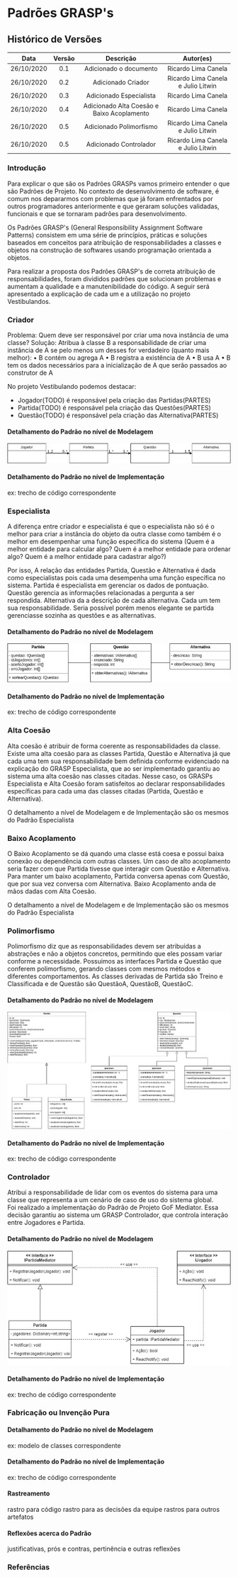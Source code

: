 # Padrões GRASP's

## Histórico de Versões

|   Data   | Versão |           Descrição           |             Autor(es)              |
|:--------:|:------:|:-----------------------------:|:----------------------------------:|
| 26/10/2020 | 0.1 | Adicionado o documento | Ricardo Lima Canela |
| 26/10/2020 | 0.2 | Adicionado Criador | Ricardo Lima Canela e Julio Litwin |
| 26/10/2020 | 0.3 | Adicionado Especialista | Ricardo Lima Canela |
| 26/10/2020 | 0.4 | Adicionado Alta Coesão e Baixo Acoplamento | Ricardo Lima Canela |
| 26/10/2020 | 0.5 | Adicionado Polimorfismo | Ricardo Lima Canela e Julio Litwin |
| 26/10/2020 | 0.5 | Adicionado Controlador | Ricardo Lima Canela e Julio Litwin |

### Introdução

Para explicar o que são os Padrões GRASPs vamos primeiro entender o que são Padrões de Projeto. No contexto de desenvolvimento de software, é comum nos depararmos com problemas que já foram enfrentados por outros programadores anteriormente e que geraram soluções validadas, funcionais e que se tornaram padrões para desenvolvimento.

Os Padrões GRASP's (General Responsibility Assignment Software Patterns) consistem em uma série de princípios, práticas e soluções baseados em conceitos para atribuição de responsabilidades a classes e objetos na construção de softwares usando programação orientada a objetos.

Para realizar a proposta dos Padrões GRASP's de correta atribuição de responsabilidades, foram divididos padrões que solucionam problemas e aumentam a qualidade e a manutenibilidade do código. A seguir será apresentado a explicação de cada um e a utilização no projeto Vestibulandos.

### Criador

Problema: Quem deve ser responsável por criar uma nova instância de uma classe?
Solução: Atribua à classe B a responsabilidade de criar uma instância de A se pelo menos um desses for verdadeiro (quanto mais melhor):
• B contém ou agrega A
• B registra a existência de A
• B usa A
• B tem os dados necessários para a inicialização de A que serão passados ao construtor de A

No projeto Vestibulando podemos destacar:

- Jogador(TODO) é responsável pela criação das Partidas(PARTES)  
- Partida(TODO) é responsável pela criação das Questões(PARTES)  
- Questão(TODO) é responsável pela criação das Alternativa(PARTES)  

#### Detalhamento do Padrão no nível de Modelagem

![ModelagemCriador](../img/diagramas/diagrama_grasp_criador.png)


#### Detalhamento do Padrão no nível de Implementação
ex: trecho de código correspondente

### Especialista

A diferença entre criador e especialista é que o especialista não só é o melhor para criar a instância do objeto da outra classe como também é o melhor em desempenhar uma função específica do sistema (Quem é a melhor entidade para calcular algo? Quem é a melhor entidade para ordenar algo? Quem é a melhor entidade para cadastrar algo?)

Por isso, A relação das entidades Partida, Questão e Alternativa é dada como especialistas pois cada uma desempenha uma função específica no sistema. Partida é especialista em gerenciar os dados de pontuação. Questão gerencia as informações relacionadas a pergunta a ser respondida. Alternativa da a descrição de cada alternativa. Cada um tem sua responsabilidade. Seria possível porém menos elegante se partida gerenciasse sozinha as questões e as alternativas.


#### Detalhamento do Padrão no nível de Modelagem

![ModelagemEspecialista](../img/diagramas/diagrama_grasp_especialista.png)

#### Detalhamento do Padrão no nível de Implementação
ex: trecho de código correspondente

### Alta Coesão

Alta coesão é atribuir de forma coerente as responsabilidades da classe. Existe uma alta coesão para as classes Partida, Questão e Alternativa já que cada uma tem sua responsabilidade bem definida conforme evidenciado na explicação do GRASP Especialista, que ao ser implementado garantiu ao sistema uma alta coesão nas classes citadas. Nesse caso, os GRASPs Especialista e Alta Coesão foram satisfeitos ao declarar responsabilidades específicas para cada uma das classes citadas (Partida, Questão e Alternativa).

O detalhamento a nível de Modelagem e de Implementação são os mesmos do Padrão Especialista

### Baixo Acoplamento

O Baixo Acoplamento se dá quando uma classe está coesa e possui baixa conexão ou dependência com outras classes. Um caso de alto acoplamento seria fazer com que Partida tivesse que interagir com Questão e Alternativa. Para manter um baixo acoplamento, Partida conversa apenas com Questão, que por sua vez conversa com Alternativa. Baixo Acoplamento anda de mãos dadas com Alta Coesão.

O detalhamento a nível de Modelagem e de Implementação são os mesmos do Padrão Especialista

### Polimorfismo

Polimorfismo diz que as responsabilidades devem ser atribuídas a abstrações e não a objetos concretos, permitindo que eles possam variar conforme a necessidade.
Possuimos as interfaces Partida e Questão que conferem polimorfismo, gerando classes com mesmos métodos e diferentes comportamentos. 
As classes derivadas de Partida são Treino e Classificada e de Questão são QuestãoA, QuestãoB, QuestãoC. 

#### Detalhamento do Padrão no nível de Modelagem

![ModelagemPolimorfismo](../img/diagramas/diagrama_grasp_polimorfismo.png)

#### Detalhamento do Padrão no nível de Implementação
ex: trecho de código correspondente

### Controlador

Atribui a responsabilidade de lidar com os eventos do sistema para uma classe que representa a um cenário de caso de uso do sistema global.  
Foi realizado a implementação do Padrão de Projeto GoF Mediator. Essa decisão garantiu ao sistema um GRASP Controlador, que controla interação entre Jogadores e Partida.

#### Detalhamento do Padrão no nível de Modelagem

![MediatorPartidaDiagrama](../img/diagramas/mediator_pattern_partida_v0.png)

#### Detalhamento do Padrão no nível de Implementação
ex: trecho de código correspondente

### Fabricação ou Invenção Pura

#### Detalhamento do Padrão no nível de Modelagem
ex: modelo de classes correspondente
#### Detalhamento do Padrão no nível de Implementação
ex: trecho de código correspondente
#### Rastreamento
rastro para código
rastro para as decisões da equipe
rastros para outros artefatos

#### Reflexões acerca do Padrão
justificativas, prós e contras, pertinência e outras reflexões

### Referências


